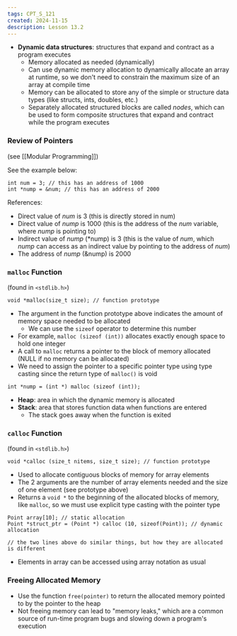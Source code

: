 ```yaml
---
tags: CPT_S_121
created: 2024-11-15
description: Lesson 13.2
---
```


- **Dynamic data structures**: structures that expand and contract as a program executes
	- Memory allocated as needed (dynamically)
	- Can use dynamic memory allocation to dynamically allocate an array at runtime, so we don't need to constrain the maximum size of an array at compile time
	- Memory can be allocated to store any of the simple or structure data types (like structs, ints, doubles, etc.)
	- Separately allocated structured blocks are called *nodes*, which can be used to form composite structures that expand and contract while the program executes

### Review of Pointers

(see [[Modular Programming]])

See the example below:
```
int num = 3; // this has an address of 1000
int *nump = &num; // this has an address of 2000
```

References:
- Direct value of *num* is 3 (this is directly stored in num)
- Direct value of *nump* is 1000 (this is the address of the *num* variable, where *nump* is pointing to)
- Indirect value of *nump* (\*nump) is 3 (this is the value of *num*, which *nump* can access as an indirect value by pointing to the address of *num*)
- The address of *nump* (&nump) is 2000

### `malloc` Function

(found in `<stdlib.h>`)

`void *malloc(size_t size); // function prototype`

- The argument in the function prototype above indicates the amount of memory space needed to be allocated
	- We can use the `sizeof` operator to determine this number
- For example, `malloc (sizeof (int))` allocates exactly enough space to hold one integer
- A call to `malloc` returns a pointer to the block of memory allocated (NULL if no memory can be allocated)
- We need to assign the pointer to a specific pointer type using type casting since the return type of `malloc()` is void

```
int *nump = (int *) malloc (sizeof (int));
```

- **Heap**: area in which the dynamic memory is allocated
- **Stack**: area that stores function data when functions are entered
	- The stack goes away when the function is exited

### `calloc` Function

(found in `<stdlib.h>`)

`void *calloc (size_t nitems, size_t size); // function prototype`

- Used to allocate contiguous blocks of memory for array elements
- The 2 arguments are the number of array elements needed and the size of one element (see prototype above)
- Returns a `void *` to the beginning of the allocated blocks of memory, like `malloc`, so we must use explicit type casting with the pointer type

```
Point array[10]; // static allocation
Point *struct_ptr = (Point *) calloc (10, sizeof(Point)); // dynamic allocation

// the two lines above do similar things, but how they are allocated is different
```

- Elements in array can be accessed using array notation as usual

### Freeing Allocated Memory

- Use the function `free(pointer)` to return the allocated memory pointed to by the pointer to the heap
- Not freeing memory can lead to "memory leaks," which are a common source of run-time program bugs and slowing down a program's execution